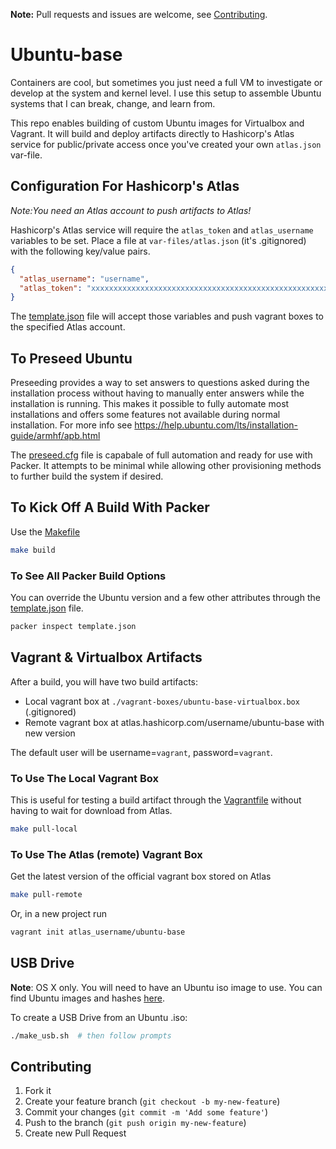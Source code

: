 **Note:** Pull requests and issues are welcome, see
[Contributing](#contributing).

# Ubuntu-base

Containers are cool, but sometimes you just need a full VM to investigate or
develop at the system and kernel level. I use this setup to assemble Ubuntu
systems that I can break, change, and learn from.

This repo enables building of custom Ubuntu images for Virtualbox and Vagrant.
It will build and deploy artifacts directly to Hashicorp's Atlas service for
public/private access once you've created your own `atlas.json` var-file.

## Configuration For Hashicorp's Atlas

_Note:You need an Atlas account to push artifacts to Atlas!_

Hashicorp's Atlas service will require the `atlas_token` and `atlas_username`
variables to be set. Place a file at `var-files/atlas.json` (it's .gitignored)
with the following key/value pairs.

```json
{
  "atlas_username": "username",
  "atlas_token": "xxxxxxxxxxxxxxxxxxxxxxxxxxxxxxxxxxxxxxxxxxxxxxxxxxxxxxxxxxxxxxxxxxxxxxxxxxxxxxxxxxxxxxxxxx"
}
```

The [template.json](template.json) file will accept those variables and push
vagrant boxes to the specified Atlas account. 

## To Preseed Ubuntu

Preseeding provides a way to set answers to questions asked during the
installation process without having to manually enter answers while the
installation is running. This makes it possible to fully automate most
installations and offers some features not available during normal
installation. For more info see
https://help.ubuntu.com/lts/installation-guide/armhf/apb.html

The [preseed.cfg](preseeds/preseed.cfg) file is capabale of full automation and
ready for use with Packer. It attempts to be minimal while allowing other
provisioning methods to further build the system if desired. 

## To Kick Off A Build With Packer

Use the [Makefile](Makefile)

```sh
make build
```

### To See All Packer Build Options

You can override the Ubuntu version and a few other attributes through the
[template.json](template.json) file.

```sh
packer inspect template.json
```

## Vagrant & Virtualbox Artifacts

After a build, you will have two build artifacts:

- Local vagrant box at `./vagrant-boxes/ubuntu-base-virtualbox.box` (.gitignored)
- Remote vagrant box at atlas.hashicorp.com/username/ubuntu-base with new version

The default user will be username=`vagrant`, password=`vagrant`. 

### To Use The Local Vagrant Box

This is useful for testing a build artifact through the
[Vagrantfile](Vagrantfile) without having to wait for download from Atlas.

```sh
make pull-local
```

### To Use The Atlas (remote) Vagrant Box

Get the latest version of the official vagrant box stored on Atlas

```sh
make pull-remote
```

Or, in a new project run

```sh
vagrant init atlas_username/ubuntu-base
```

## USB Drive

**Note**: OS X only. You will need to have an Ubuntu iso image to use. You can
find Ubuntu images and hashes [here](http://releases.ubuntu.com).


To create a USB Drive from an Ubuntu .iso:

```sh
./make_usb.sh  # then follow prompts
```

## Contributing

1. Fork it
2. Create your feature branch (`git checkout -b my-new-feature`)
3. Commit your changes (`git commit -m 'Add some feature'`)
4. Push to the branch (`git push origin my-new-feature`)
5. Create new Pull Request
